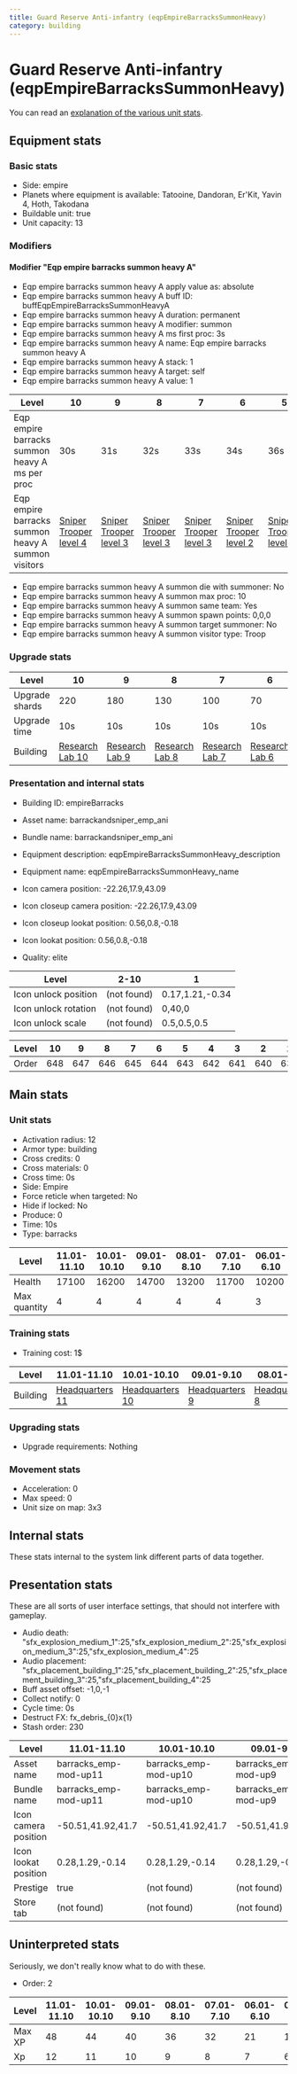 ```yaml
---
title: Guard Reserve Anti-infantry (eqpEmpireBarracksSummonHeavy)
category: building
---
```


# Guard Reserve Anti-infantry (eqpEmpireBarracksSummonHeavy)

You can read an [explanation  of the various unit stats](unitexplained.md).

## Equipment stats

### Basic stats

  * Side: empire
  * Planets where equipment is available: Tatooine, Dandoran, Er'Kit, Yavin 4, Hoth, Takodana
  * Buildable unit: true
  * Unit capacity: 13

### Modifiers

#### Modifier "Eqp empire barracks summon heavy A"

  * Eqp empire barracks summon heavy A apply value as: absolute
  * Eqp empire barracks summon heavy A buff ID: buffEqpEmpireBarracksSummonHeavyA
  * Eqp empire barracks summon heavy A duration: permanent
  * Eqp empire barracks summon heavy A modifier: summon
  * Eqp empire barracks summon heavy A ms first proc: 3s
  * Eqp empire barracks summon heavy A name: Eqp empire barracks summon heavy A
  * Eqp empire barracks summon heavy A stack: 1
  * Eqp empire barracks summon heavy A target: self
  * Eqp empire barracks summon heavy A value: 1

|Level                                             |10                                   |9                                    |8                                    |7                                    |6                                    |5                                    |4                                    |3                                    |2                                    |1                                    |
|--------------------------------------------------|-------------------------------------|-------------------------------------|-------------------------------------|-------------------------------------|-------------------------------------|-------------------------------------|-------------------------------------|-------------------------------------|-------------------------------------|-------------------------------------|
|Eqp empire barracks summon heavy A ms per proc    |30s                                  |31s                                  |32s                                  |33s                                  |34s                                  |36s                                  |37s                                  |38s                                  |39s                                  |40s                                  |
|Eqp empire barracks summon heavy A summon visitors|[Sniper Trooper level 4](Sniper.html)|[Sniper Trooper level 3](Sniper.html)|[Sniper Trooper level 3](Sniper.html)|[Sniper Trooper level 3](Sniper.html)|[Sniper Trooper level 2](Sniper.html)|[Sniper Trooper level 2](Sniper.html)|[Sniper Trooper level 2](Sniper.html)|[Sniper Trooper level 1](Sniper.html)|[Sniper Trooper level 1](Sniper.html)|[Sniper Trooper level 1](Sniper.html)|


  * Eqp empire barracks summon heavy A summon die with summoner: No
  * Eqp empire barracks summon heavy A summon max proc: 10
  * Eqp empire barracks summon heavy A summon same team: Yes
  * Eqp empire barracks summon heavy A summon spawn points: 0,0,0
  * Eqp empire barracks summon heavy A summon target summoner: No
  * Eqp empire barracks summon heavy A summon visitor type: Troop

### Upgrade stats

|Level         |10                                      |9                                      |8                                      |7                                      |6                                      |5                                      |4                                      |3                                      |2                                      |1   |
|--------------|----------------------------------------|---------------------------------------|---------------------------------------|---------------------------------------|---------------------------------------|---------------------------------------|---------------------------------------|---------------------------------------|---------------------------------------|----|
|Upgrade shards|220                                     |180                                    |130                                    |100                                    |70                                     |50                                     |30                                     |20                                     |10                                     |20  |
|Upgrade time  |10s                                     |10s                                    |10s                                    |10s                                    |10s                                    |10s                                    |10s                                    |10s                                    |10s                                    |0s  |
|Building      |[Research Lab 10](empireOffenseLab.html)|[Research Lab 9](empireOffenseLab.html)|[Research Lab 8](empireOffenseLab.html)|[Research Lab 7](empireOffenseLab.html)|[Research Lab 6](empireOffenseLab.html)|[Research Lab 5](empireOffenseLab.html)|[Research Lab 4](empireOffenseLab.html)|[Research Lab 3](empireOffenseLab.html)|[Research Lab 2](empireOffenseLab.html)|None|


### Presentation and internal stats

  * Building ID: empireBarracks

  * Asset name: barrackandsniper_emp_ani
  * Bundle name: barrackandsniper_emp_ani
  * Equipment description: eqpEmpireBarracksSummonHeavy_description
  * Equipment name: eqpEmpireBarracksSummonHeavy_name
  * Icon camera position: -22.26,17.9,43.09
  * Icon closeup camera position: -22.26,17.9,43.09
  * Icon closeup lookat position: 0.56,0.8,-0.18
  * Icon lookat position: 0.56,0.8,-0.18
  * Quality: elite

|Level               |2-10       |1              |
|--------------------|-----------|---------------|
|Icon unlock position|(not found)|0.17,1.21,-0.34|
|Icon unlock rotation|(not found)|0,40,0         |
|Icon unlock scale   |(not found)|0.5,0.5,0.5    |


|Level|10 |9  |8  |7  |6  |5  |4  |3  |2  |1  |
|-----|---|---|---|---|---|---|---|---|---|---|
|Order|648|647|646|645|644|643|642|641|640|639|


## Main stats

### Unit stats

  * Activation radius: 12
  * Armor type: building
  * Cross credits: 0
  * Cross materials: 0
  * Cross time: 0s
  * Side: Empire
  * Force reticle when targeted: No
  * Hide if locked: No
  * Produce: 0
  * Time: 10s
  * Type: barracks

|Level       |11.01-11.10|10.01-10.10|09.01-9.10|08.01-8.10|07.01-7.10|06.01-6.10|05.01-5.10|04.01-4.10|03.01-3.10|02.01-2.10|01.01-1.10|
|------------|-----------|-----------|----------|----------|----------|----------|----------|----------|----------|----------|----------|
|Health      |17100      |16200      |14700     |13200     |11700     |10200     |8700      |7200      |5400      |4500      |3000      |
|Max quantity|4          |4          |4         |4         |4         |3         |3         |3         |2         |2         |2         |


### Training stats

  * Training cost: 1$

|Level   |11.01-11.10                     |10.01-10.10                     |09.01-9.10                     |08.01-8.10                     |07.01-7.10                     |06.01-6.10                     |05.01-5.10                     |04.01-4.10                     |03.01-3.10                     |02.01-2.10                     |01.01-1.10                     |
|--------|--------------------------------|--------------------------------|-------------------------------|-------------------------------|-------------------------------|-------------------------------|-------------------------------|-------------------------------|-------------------------------|-------------------------------|-------------------------------|
|Building|[Headquarters 11](empireHQ.html)|[Headquarters 10](empireHQ.html)|[Headquarters 9](empireHQ.html)|[Headquarters 8](empireHQ.html)|[Headquarters 7](empireHQ.html)|[Headquarters 6](empireHQ.html)|[Headquarters 5](empireHQ.html)|[Headquarters 4](empireHQ.html)|[Headquarters 3](empireHQ.html)|[Headquarters 2](empireHQ.html)|[Headquarters 1](empireHQ.html)|


### Upgrading stats

  * Upgrade requirements: Nothing

### Movement stats

  * Acceleration: 0
  * Max speed: 0
  * Unit size on map: 3x3

## Internal stats

These stats internal to the system link different parts of data together.


## Presentation stats

These are all sorts of user interface settings, that should not interfere with gameplay.

  * Audio death: "sfx_explosion_medium_1":25,"sfx_explosion_medium_2":25,"sfx_explosion_medium_3":25,"sfx_explosion_medium_4":25
  * Audio placement: "sfx_placement_building_1":25,"sfx_placement_building_2":25,"sfx_placement_building_3":25,"sfx_placement_building_4":25
  * Buff asset offset: -1,0,-1
  * Collect notify: 0
  * Cycle time: 0s
  * Destruct FX: fx_debris_{0}x{1}
  * Stash order: 230

|Level               |11.01-11.10          |10.01-10.10          |09.01-9.10          |08.01-8.10          |07.01-7.10          |06.01-6.10          |05.01-5.10          |04.01-4.10          |03.01-3.10          |02.01-2.10          |01.01-1.10          |
|--------------------|---------------------|---------------------|--------------------|--------------------|--------------------|--------------------|--------------------|--------------------|--------------------|--------------------|--------------------|
|Asset name          |barracks_emp-mod-up11|barracks_emp-mod-up10|barracks_emp-mod-up9|barracks_emp-mod-up8|barracks_emp-mod-up7|barracks_emp-mod-up6|barracks_emp-mod-up5|barracks_emp-mod-up4|barracks_emp-mod-up3|barracks_emp-mod-up2|barracks_emp-mod-up1|
|Bundle name         |barracks_emp-mod-up11|barracks_emp-mod-up10|barracks_emp-mod-up9|barracks_emp-mod-up8|barracks_emp-mod-up7|barracks_emp-mod-up6|barracks_emp-mod-up5|barracks_emp-mod-up4|barracks_emp-mod-up3|barracks_emp-mod-up2|barracks_emp-mod-up1|
|Icon camera position|-50.51,41.92,41.7    |-50.51,41.92,41.7    |-50.51,41.92,41.7   |-50.51,41.92,41.7   |-50.51,41.92,41.7   |-27.84,27.67,44.85  |-27.84,27.67,44.85  |-27.84,27.67,44.85  |-27.84,27.67,44.85  |-27.84,27.67,44.85  |-27.84,27.67,44.85  |
|Icon lookat position|0.28,1.29,-0.14      |0.28,1.29,-0.14      |0.28,1.29,-0.14     |0.28,1.29,-0.14     |0.28,1.29,-0.14     |-0.03,1.75,1.33     |-0.03,1.75,1.33     |-0.03,1.75,1.33     |-0.03,1.75,1.33     |-0.03,1.75,1.33     |-0.03,1.75,1.33     |
|Prestige            |true                 |(not found)          |(not found)         |(not found)         |(not found)         |(not found)         |(not found)         |(not found)         |(not found)         |(not found)         |(not found)         |
|Store tab           |(not found)          |(not found)          |(not found)         |(not found)         |(not found)         |(not found)         |(not found)         |(not found)         |(not found)         |(not found)         |army                |


## Uninterpreted stats

Seriously, we don't really know what to do with these.

  * Order: 2

|Level |11.01-11.10|10.01-10.10|09.01-9.10|08.01-8.10|07.01-7.10|06.01-6.10|05.01-5.10|04.01-4.10|03.01-3.10|02.01-2.10|01.01-1.10|
|------|-----------|-----------|----------|----------|----------|----------|----------|----------|----------|----------|----------|
|Max XP|48         |44         |40        |36        |32        |21        |18        |15        |8         |6         |4         |
|Xp    |12         |11         |10        |9         |8         |7         |6         |5         |4         |3         |2         |


